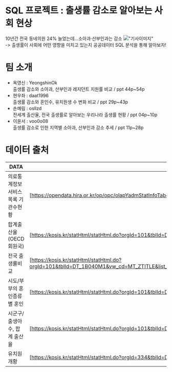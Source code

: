 # SQL 프로젝트 : 출생률 감소로 알아보는 사회 현상
10년간 전국 동네의원 24% 늘었는데…소아과·산부인과는 감소
!["기사이미지"](https://flexible.img.hani.co.kr/flexible/normal/640/393/imgdb/original/2023/0604/20230604501538.jpg)  
-> 출생률이 사회에 어떤 영향을 미치고 있는지 공공데이터 SQL 분석을 통해 알아보자!

# 팀 소개
- 옥영신 : YeongshinOk  
    출생률 감소와 소아과, 산부인과 레지던트 지원률 비교 / ppt 44p~54p
- 현우좌 : daat1996  
    출생률 감소와 혼인수, 유치원생 수 변화 비교 / ppt 29p~43p
- 손예림 : osllzd  
    전세계 출산율, 전국 출생률로 알아보는 우리나라 출생률 현황 / ppt 04p~10p
- 이윤서 : voo0o08  
    출생률 감소로 인한 지역별 소아과, 산부인과 감소 추세 / ppt 11p~28p

# 데이터 출처 

| DATA | LINK |
| ------ | ------ |
| 의료통계정보서비스목록 기관수현황 | [https://opendata.hira.or.kr/op/opc/olapYadmStatInfoTab4.do]|
| 합계출산율(OECD회원국) | [https://kosis.kr/statHtml/statHtml.do?orgId=101&tblId=DT_2KAA207_OECD]|
| 전국 출생률비교 | [https://kosis.kr/statHtml/statHtml.do?orgId=101&tblId=DT_1B040M1&vw_cd=MT_ZTITLE&list_id=A_7&scrId=&seqNo=&lang_mode=ko&obj_var_id=&itm_id=&conn_path=MT_ZTITLE&path=%252FstatisticsList%252FstatisticsListIndex.do]|
| 시도/부부의 혼인종류별 혼인 | [https://kosis.kr/statHtml/statHtml.do?orgId=101&tblId=DT_1B83A11&conn_path=I3] |
| 시군구/출생아수, 합계 출산율 | [https://kosis.kr/statHtml/statHtml.do?orgId=101&tblId=DT_1B8000H&vw_cd=&list_id=&scrId=&seqNo=&lang_mode=ko&obj_var_id=&itm_id=&conn_path=K1][PlMe] |
| 유치원 개황 | [https://kosis.kr/statHtml/statHtml.do?orgId=334&tblId=DT_1963003_001] |

